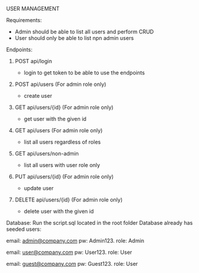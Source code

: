 USER MANAGEMENT

Requirements:
- Admin should be able to list all users and perform CRUD
- User should only be able to list npn admin users


Endpoints:
1. POST api/login
    - login to get token to be able to use the endpoints

2. POST api/users (For admin role only)
    - create user

3. GET api/users/{id} (For admin role only)
    - get user with the given id

4. GET api/users (For admin role only)
    - list all users regardless of roles

5. GET api/users/non-admin
    - list all users with user role only

4. PUT api/users/{id} (For admin role only)
    - update user

5. DELETE api/users/{id} (For admin role only)
    - delete user with the given id

Database:
Run the script.sql located in the root folder
Database already has seeded users:

email: admin@company.com pw: Admin123. role: Admin

email: user@company.com pw: User123. role: User

email: guest@company.com pw: Guest123. role: User





